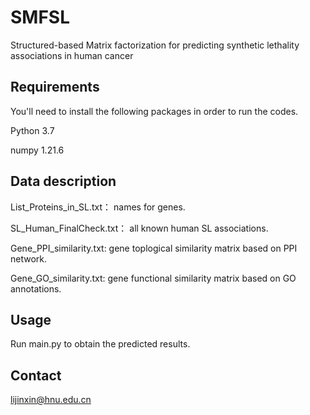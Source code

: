 # SMFSL
Structured-based Matrix factorization for predicting synthetic lethality associations in human cancer

Requirements
----------------------------------
You'll need to install the following packages in order to run the codes.

Python 3.7

numpy 1.21.6

Data description
----------------------------------
List_Proteins_in_SL.txt： names for genes.

SL_Human_FinalCheck.txt： all known human SL associations.

Gene_PPI_similarity.txt: gene toplogical similarity matrix based on PPI network.

Gene_GO_similarity.txt: gene functional similarity matrix based on GO annotations.

Usage
----------------------------------
Run main.py to obtain the predicted results.

Contact
----------------------------------
lijinxin@hnu.edu.cn
